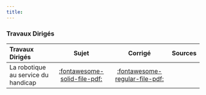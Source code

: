 ```yaml
---
title:  
---
```


### Travaux Dirigés 
 
| Travaux Dirigés | Sujet | Corrigé | Sources  | 
| :-------------- | :---: | :-----: | :------: | 
| La robotique au service du handicap | [:fontawesome-solid-file-pdf:](http://xpessoles-cpge.fr/pdf/Cy_03_01_TD_Commande_01_Robotique_Sujet.pdf) | [:fontawesome-regular-file-pdf:](http://xpessoles-cpge.fr/pdf/Cy_03_01_TD_Commande_01_Robotique_Corrige.pdf) | 

